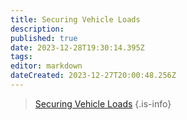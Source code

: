 ```yaml
---
title: Securing Vehicle Loads
description: 
published: true
date: 2023-12-28T19:30:14.395Z
tags: 
editor: markdown
dateCreated: 2023-12-27T20:00:48.256Z
---
```


> [Securing Vehicle Loads](/safety/safety-training-library/safety_securing_vehicle_loads_-_part_1.pdf)
{.is-info}
